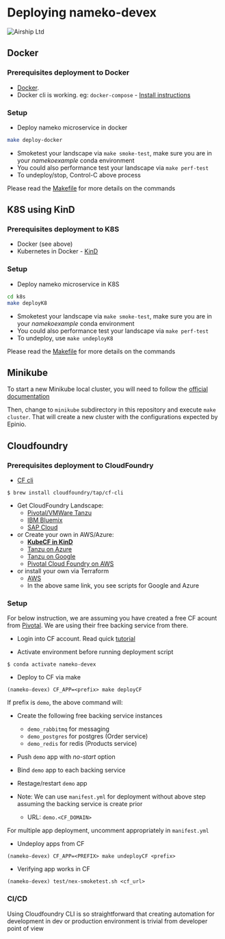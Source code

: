 # Deploying nameko-devex
![Airship Ltd](airship.png)

## Docker
### Prerequisites deployment to Docker
* [Docker](https://docs.docker.com/get-docker/).
* Docker cli is working. eg: `docker-compose` - [Install instructions](https://docs.docker.com/compose/install/)

### Setup
* Deploy nameko microservice in docker
```sh
make deploy-docker
```
* Smoketest your landscape via `make smoke-test`, make sure you are in your _namekoexample_ conda environment
* You could also performance test your landscape via `make perf-test`
* To undeploy/stop, Control-C above process

Please read the [Makefile](Makefile) for more details on the commands

## K8S using KinD
### Prerequisites deployment to K8S
* Docker (see above)
* Kubernetes in Docker - [KinD](https://kind.sigs.k8s.io/docs/user/quick-start/#installation)

### Setup
* Deploy nameko microservice in K8S
```sh
cd k8s
make deployK8
```
* Smoketest your landscape via `make smoke-test`, make sure you are in your _namekoexample_ conda environment
* You could also performance test your landscape via `make perf-test`
* To undeploy, use `make undeployK8`

Please read the [Makefile](k8s/Makefile) for more details on the commands

## Minikube

To start a new Minikube local cluster, you will need to follow the
[official documentation](https://k8s-docs.netlify.app/en/docs/tasks/tools/install-minikube/)

Then, change to `minikube` subdirectory in this repository and execute
`make cluster`. That will create a new cluster with the configurations expected
by Epinio.

## Cloudfoundry
### Prerequisites deployment to CloudFoundry

* [CF cli](https://docs.cloudfoundry.org/cf-cli/install-go-cli.html#pkg)
```ssh
$ brew install cloudfoundry/tap/cf-cli
```
* Get CloudFoundry Landscape:
    - [Pivotal/VMWare Tanzu](https://account.run.pivotal.io/z/uaa/sign-up)
    - [IBM Bluemix](https://cloud.ibm.com/registration)
    - [SAP Cloud](https://www.sap.com/cmp/td/sap-cloud-platform-trial.html)
* or Create your own in AWS/Azure:
    - [**KubeCF in KinD**](https://kubecf.io/docs/tutorials/deploy-kind/)
    - [Tanzu on Azure](https://azuremarketplace.microsoft.com/en-us/marketplace/apps/pivotal.pivotal-cloud-foundry)
    - [Tanzu on Google](https://tanzu.vmware.com/partners/google)
    - [Pivotal Cloud Foundry on AWS](https://aws.amazon.com/quickstart/architecture/pivotal-cloud-foundry/)
* or install your own via Terraform
    - [AWS](https://docs.pivotal.io/platform/ops-manager/2-9/aws/prepare-env-terraform.html)
    - In the above same link, you see scripts for Google and Azure
### Setup
For below instruction, we are assuming you have created a free CF acount from [Pivotal](https://account.run.pivotal.io/z/uaa/). We are using their free backing service from there.

* Login into CF account. Read quick [tutorial](https://docs.cloudfoundry.org/cf-cli/getting-started.html#login)

* Activate environment before running deployment script
```ssh
$ conda activate nameko-devex
```

* Deploy to CF via make
```ssh
(nameko-devex) CF_APP=<prefix> make deployCF
```
If prefix is `demo`, the above command will:
- Create the following free backing service instances
  * `demo_rabbitmq` for messaging
  * `demo_postgres` for postgres (Order service)
  * `demo_redis` for redis (Products service)

- Push `demo` app with _no-start_ option
- Bind `demo` app to each backing service
- Restage/restart `demo` app
- Note: We can use `manifest.yml` for deployment without above step assuming the backing service is create prior
  * URL: `demo.<CF_DOMAIN>`

For multiple app deployment, uncomment appropriately in `manifest.yml`

* Undeploy apps from CF
```ssh
(nameko-devex) CF_APP=<PREFIX> make undeployCF <prefix>
```

* Verifying app works in CF
```ssh
(nameko-devex) test/nex-smoketest.sh <cf_url>
```

### CI/CD
Using Cloudfoundry CLI is so straightforward that creating automation for development in dev or production environment is trivial from developer point of view
